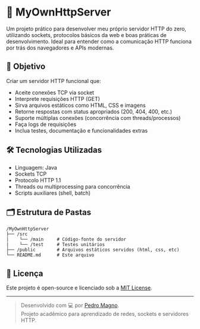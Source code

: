 # 🚀 MyOwnHttpServer

Um projeto prático para desenvolver meu próprio servidor HTTP do zero, utilizando sockets, protocolos básicos da web e boas práticas de desenvolvimento. Ideal para entender como a comunicação HTTP funciona por trás dos navegadores e APIs modernas.

## 📌 Objetivo

Criar um servidor HTTP funcional que:
- Aceite conexões TCP via socket
- Interprete requisições HTTP (GET)
- Sirva arquivos estáticos como HTML, CSS e imagens
- Retorne respostas com status apropriados (200, 404, 400, etc.)
- Suporte múltiplas conexões (concorrência com threads/processos)
- Faça logs de requisições
- Inclua testes, documentação e funcionalidades extras

## 🛠️ Tecnologias Utilizadas

- Linguagem: Java
- Sockets TCP
- Protocolo HTTP 1.1
- Threads ou multiprocessing para concorrência
- Scripts auxiliares (shell, batch)

## 🗂️ Estrutura de Pastas

```
/MyOwnHttpServer
├── /src          
|    └── /main     # Código-fonte do servidor
|    └── /test     # Testes unitários
├── /public        # Arquivos estáticos servidos (html, css, etc)
└── README.md      # Este arquivo
```

## 📄 Licença

Este projeto é open-source e licenciado sob a [MIT License](LICENSE).

---

> Desenvolvido com 💻 por [Pedro Magno](https://github.com/pedromagno11).  
> Projeto acadêmico para aprendizado de redes, sockets e servidores HTTP.